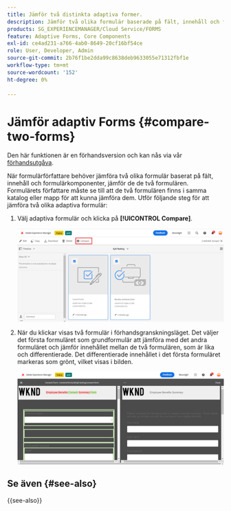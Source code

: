 ```yaml
---
title: Jämför två distinkta adaptiva former.
description: Jämför två olika formulär baserade på fält, innehåll och formulärkomponenter.
products: SG_EXPERIENCEMANAGER/Cloud Service/FORMS
feature: Adaptive Forms, Core Components
exl-id: ce4ad231-a766-4ab0-8649-20cf16bf54ce
role: User, Developer, Admin
source-git-commit: 2b76f1be2dda99c8638deb9633055e71312fbf1e
workflow-type: tm+mt
source-wordcount: '152'
ht-degree: 0%

---
```


# Jämför adaptiv Forms {#compare-two-forms}

<span class="preview"> Den här funktionen är en förhandsversion och kan nås via vår [förhandsutgåva](https://experienceleague.adobe.com/docs/experience-manager-cloud-service/content/release-notes/prerelease.html#new-features). </span>

När formulärförfattare behöver jämföra två olika formulär baserat på fält, innehåll och formulärkomponenter, jämför de de två formulären. Formulärets författare måste se till att de två formulären finns i samma katalog eller mapp för att kunna jämföra dem. Utför följande steg för att jämföra två olika adaptiva formulär:

1. Välj adaptiva formulär och klicka på **[!UICONTROL Compare]**.

   ![Jämför adaptiva formulär](compare-two-forms.png)

1. När du klickar visas två formulär i förhandsgranskningsläget. Det väljer det första formuläret som grundformulär att jämföra med det andra formuläret och jämför innehållet mellan de två formulären, som är lika och differentierade. Det differentierade innehållet i det första formuläret markeras som grönt, vilket visas i bilden.

   ![Jämförda formulär](compared-forms.png)

## Se även {#see-also}

{{see-also}}
